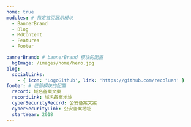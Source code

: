 ```yaml
---
home: true
modules: # 指定首页展示模块
  - BannerBrand
  - Blog
  - MdContent
  - Features
  - Footer

bannerBrand: # bannerBrand 模块的配置
  bgImage: /images/home/hero.jpg
blog:
  socialLinks:
    - { icon: 'LogoGithub', link: 'https://github.com/recoluan' }
footer: # 底部模块的配置
  record: 域名备案文案
  recordLink: 域名备案地址
  cyberSecurityRecord: 公安备案文案
  cyberSecurityLink: 公安备案地址
  startYear: 2018
---
```

